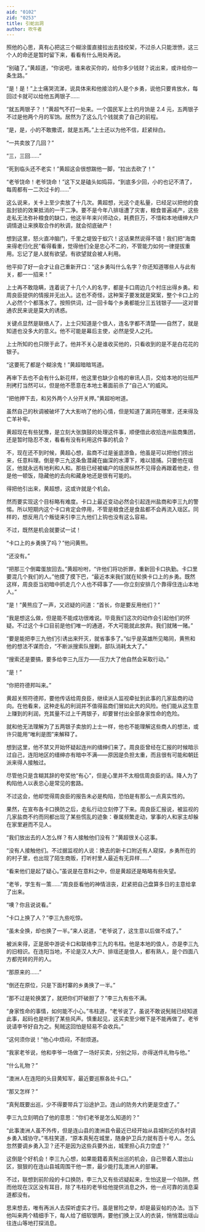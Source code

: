 ```yaml
---
aid: "0102"
zid: "0253"
title: 引蛇出洞
author: 吹牛者
---
```


照他的心思，真有心把这三个糊涂蛋直接拉出去挂绞架，不过杀人只能泄愤，这三个人的命还是暂时留下来，看看有什么用处再说。

“别磕了。”黄超道，“你说吧，谁来收买你的，给你多少钱财？说出来，或许给你一条生路。”

“是！是！”上士痛哭流涕，说具体来和他接洽的人是个乡勇，说他只要肯放水，每回过卡就可以给他五两银子……

“就五两银子？！”黄超气不打一处来。一个国民军上士的月饷是 2.4 元，五两银子不过是他两个月的军饷。居然为了这么几个钱就卖了自己的前程。

“是，是，小的不敢撒谎，就是五两。”上士还以为他不信，赶紧辩白。

“一共卖放了几回？”

“三，三回……”

“死到临头还不老实！”黄超这会很想踹他一脚，“拉出去砍了！”

“老爷饶命！老爷饶命！”这下又是磕头如捣蒜，“到底多少回，小的也记不清了，每周都有一二次过卡的……”

这么说来，关卡上至少卖放了十几次。黄超想，光这个走私量，已经足以把他的食盐封锁的效果抵消的一干二净。要不是今年八排瑶遭了灾害，粮食普遍减产，这些走私无法弥补粮食的缺口，他这半年来兴师动众，耗费巨万，不惜和本地缙绅大户调情退让来换取合作的秋调，就会彻底破产！

想到这里，怒火直冲脑门，千里之堤毁于蚁穴！这话果然说得不错！我们把“海南来得老归化民”看得看重，觉得他们全是忠心不二的，不管能力如何一律提拔重用。忘记了是人就有欲望。有欲望就会被人利用。

他平抑了好一会才让自己重新开口：“这乡勇叫什么名字？你还知道哪些人与此有关，都一一招来！”

上士再不敢隐瞒，连着说了十几个人的名字，都是卡口周边几个村庄出得乡勇。和周良臣提供的情报并无出入。这也不奇怪，这种案子要发就是窝案，整个卡口上的人必然个个都落水了。按照供词，过一回卡每个乡勇都能分三五钱银子――这对普通农民来说是莫大的诱惑。

关键点显然是联络人了，上士只知道是个俍人，连名字都不清楚――自然了，就是知道也没多大的意义。他不可能是幕后主使，必然是受人之托。

上士所知的也只限于此了。他并不关心是谁收买他的，只看收到的是不是白花花的银子。

“这要死了都是个糊涂鬼！”黄超暗暗骂道。

再审下去也不会有什么新花样，他这里也缺少合格的审讯人员，交给本地的壮班严刑拷打当然可以，但是他不愿意在本地土著面前杀了“自己人”的威风。

“把他押下去，和另外两个人分开关押。”黄超吩咐道。

虽然自己的秋调被破坏了大大影响了他的心情，但是知道了漏洞在哪里，还来得及亡羊补牢。

黄超现在有些犹豫，是立刻大张旗鼓的处理这件事，顺便借此收拾连州盐商集团，还是暂时隐忍不发，看看有没有利用这件事的机会？

不，现在还不到时候，黄超心想，盐商不过是釜底游鱼，他虽是可以把他们捞出来，任意料理。倒是李三九这条鱼潜藏在幽深的水潭下，难以猎捕。只要他在瑶区，他就永远有地利和人和。那些已经被编户的瑶民纵然不见得会再跟着他走，但是他一顿饭，隐藏他的去向和藏身地还是很有可能的。

得把他引出来，黄超想，这或许就是个机会。

然而要实现这个目标略有难度。卡口上最近变动必然会引起连州盐商和李三九的警惕。所以短期内这个卡口肯定会停用，不管是粮食还是食盐都不会再流入瑶区。同样的，想反用几个叛徒来引李三九他们上钩也没有这么容易。

不过，既然是机会就要试一试！

“卡口上的乡勇换了吗？”他问黄熊。

“还没有。”

“把那三个倒霉蛋放回去。”黄超吩咐，“许他们将功折罪，重新回卡口执勤。卡口里要混几个我们的人。”他摸了摸下巴，“最近本来我们就在轮换卡口上的乡勇。既然这样，周良臣当初暗中抓走几个人也不碍事了――你立刻安排几个靠得住连山本地人。”

“是！”黄熊应了一声，又迟疑的问道：“首长，你是要反用他们？”

“我是想这么做，但是能不能成功很难说。毕竟我们这次的动作会引起他们的怀疑。不过这个卡口目前是他们唯一的通道，不大可能就此放弃。我们就赌一赌。”

“要是能把李三九他们引诱出来歼灭，就省事多了。”似乎是英雄所见略同，黄熊和他的想法不谋而合，“不断派搜索队搜剿，部队消耗太大了。”

“搜索还是要搞，要多给李三九压力――压力大了他自然会采取行动。”

“是！”

“你把符德邦叫来。”

黄超关照符德邦，要他传话给周良臣，继续派人监视牵扯到此事的几家盐商的动向。在他看来，这种走私的利润并不值得盐商们冒如此大的风险。他们能从这生意上赚到的利润，充其量不过上千两银子，却要冒付出全部身家性命的危险。

就和他无法理解为了五两银子卖放的上士一样，他也不能理解这些商人的想法，或许只能用“唯利是图”来解释了。

想到这里，他不禁又开始怀疑起连州的缙绅们来了。周良臣曾经在汇报的时候暗示过自己，连阳地区的缙绅亦有暗中不满――原因是负担太重，而且很有可能和朝廷派来得人接触过。

尽管他只是含糊其辞的夸奖他“有心”，但是心里并不太相信周良臣的话。降人为了构陷他人以表忠心是常见的套路。

不过这会，他却觉得周良臣的报告未必是构陷，恐怕是有那么一点真实性的。

果然，在宣布各卡口换防之后，走私行动立刻停了下来。周良臣汇报说，被监视的几家盐商不约而同都出现了某些慌乱的迹象：眷属频繁走动，掌事的人和家主却躲在家里避而不见人。

“我们放出去的人怎么样？有人接触他们没有？”黄超很关心这事。

“没有人接触他们。不过据监视的人说：换去的新卡口附近有人窥探，乡勇所在的的村子里，也出现了陌生商贩，打听村里人最近有无异样……”

“看来他们是起了疑心。”虽说是在意料之中，但是黄超还是略略有些失望。

“老爷，学生有一策……”周良臣看他的神情沮丧，赶紧把自己盘算多日的主意给拿了出来。

“噢？你且说说看。”

“卡口上换了人？”李三九些吃惊。

“虽未全换，却也换了一半。”来人说道，“老爷说了，这生意以后做不成了。”

被派来得，正是居中游说卡口和联络李三九的韦柱。他是本地的俍人，亦是李三九的旧相识。在连阳当地，不论是汉人大户、排瑶还是俍人，都有熟人，是个四面八方都兜转的开的人。

“那原来的……”

“倒还在原位，只是下面村寨的乡勇换了一半。”

“那不过是轮换罢了，就把你们吓破胆了？”李三九有些不满。

“身家性命的事情，如何能不小心。”韦柱道，“老爷说了，虽说不敢说髡贼已经知道此事，起码也是听到了某些风声。慎重起见，这买卖至少眼下是不能再做了。老爷说请李爷好自为之。髡贼这回怕是轻易不会收兵。”

“这何须你说！”他心中烦闷，不耐烦道。

“我家老爷说，他和李爷一场做了一场好买卖，分别之际，亦得送件礼物与他。”

“什么礼物？”

“澳洲人在连阳的头目黄知军，最近要巡察各处卡口。”

“那又怎样？”

“真髡既要出巡，少不得要带兵丁沿途护卫。连山的防务大约更是空虚了。”

李三九立刻明白了他的意思：“你们老爷是怎么知道的？”

“此事澳洲人虽不外传，但是连山县的澳洲县令最近已经开始从县城附近的各村调乡勇入城协守。”韦柱笑道，“原本真髡在城里，随身护卫兵力就有百十号人。怎么忽然要调乡勇入卫？还不是因为这些兵要外出，城里担心兵力空虚？”

这倒是个好机会！李三九心想，如果能籍着真髡出巡的机会，自己带着人潜出山区，狠狠的在连山县城周围干他一票，最少能打乱澳洲人的部署。

不过，联想到前阶段的卡口换防，李三九又有些迟疑起来，生怕这是一个陷阱。然而他现在汉区没有耳目，除了韦柱的老爷给他提供消息之外，他一点可靠的消息渠道都没有。

思来想去，唯有再派人去探听虚实才行。虽是冒险之举，却是最妥帖的办法。当下他叫来两个精细手下，每人给了细软银两，要他们换上汉人的衣装，悄悄潜出瑶山往连山等地打探消息。


